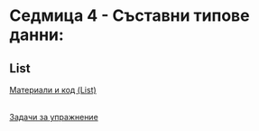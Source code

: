 # Седмица 4 - Съставни типове данни:
## List
[Материали и код (List)](https://github.com/Kaisiq/UP-Students/blob/main/week4/lists.md)<br><br>

[Задачи за упражнение](https://github.com/Kaisiq/UP-Students/blob/main/week4/list_tasks.md)<br>